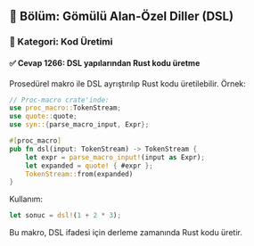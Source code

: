 ## 📘 Bölüm: Gömülü Alan-Özel Diller (DSL)
### 🔹 Kategori: Kod Üretimi
#### ✅ Cevap 1266: DSL yapılarından Rust kodu üretme

Prosedürel makro ile DSL ayrıştırılıp Rust kodu üretilebilir. Örnek:

```rust
// Proc-macro crate'inde:
use proc_macro::TokenStream;
use quote::quote;
use syn::{parse_macro_input, Expr};

#[proc_macro]
pub fn dsl(input: TokenStream) -> TokenStream {
    let expr = parse_macro_input!(input as Expr);
    let expanded = quote! { #expr };
    TokenStream::from(expanded)
}
```

Kullanım:
```rust
let sonuc = dsl!(1 + 2 * 3);
```

Bu makro, DSL ifadesi için derleme zamanında Rust kodu üretir.
